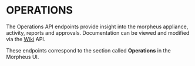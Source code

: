 # OPERATIONS

The Operations API endpoints provide insight into the morpheus appliance, activity, reports and approvals.  Documentation can be viewed and modified via the [Wiki](#wiki) API.


These endpoints correspond to the section called **Operations** in the Morpheus UI.

